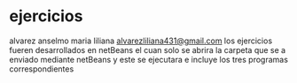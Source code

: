 # ejercicios
alvarez anselmo maria liliana
alvarezliliana431@gmail.com
los ejercicios fueren desarrollados en netBeans
el cuan solo se abrira la carpeta que se a enviado mediante netBeans y este se ejecutara e incluye los tres programas correspondientes
